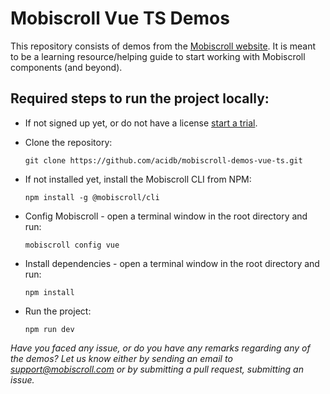 Mobiscroll Vue TS Demos
=======================

This repository consists of demos from the [Mobiscroll website](https://demo.mobiscroll.com/).
It is meant to be a learning resource/helping guide to start working with Mobiscroll components (and beyond).


Required steps to run the project locally:
-----------------------------------------

- If not signed up yet, or do not have a license [start a trial](https://mobiscroll.com/starttrial).

- Clone the repository:

      git clone https://github.com/acidb/mobiscroll-demos-vue-ts.git

- If not installed yet, install the Mobiscroll CLI from NPM:

      npm install -g @mobiscroll/cli

- Config Mobiscroll - open a terminal window in the root directory and run:

      mobiscroll config vue

- Install dependencies - open a terminal window in the root directory and run:

      npm install

- Run the project:

      npm run dev


*Have you faced any issue, or do you have any remarks regarding any of the demos? Let us know either by sending an email to support@mobiscroll.com or by submitting a pull request, submitting an issue.*